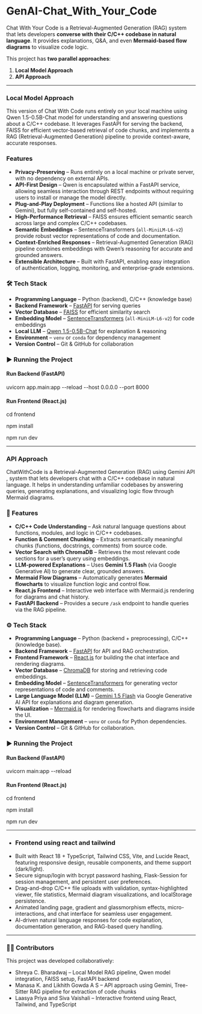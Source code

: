 # GenAI-Chat_With_Your_Code

Chat With Your Code is a Retrieval-Augmented Generation (RAG) system that lets developers **converse with their C/C++ codebase in natural language**. It provides explanations, Q&A, and even **Mermaid-based flow diagrams** to visualize code logic.  

This project has **two parallel approaches**:  
1. **Local Model Approach**   
2. **API Approach**  

---

### Local Model Approach
This version of Chat With Code runs entirely on your local machine using Qwen 1.5-0.5B-Chat model for understanding and answering questions about a C/C++ codebase. It leverages FastAPI for serving the backend, FAISS for efficient vector-based retrieval of code chunks, and implements a RAG (Retrieval-Augmented Generation) pipeline to provide context-aware, accurate responses.

### Features 

- **Privacy-Preserving** – Runs entirely on a local machine or private server, with no dependency on external APIs.  
- **API-First Design** – Qwen is encapsulated within a FastAPI service, allowing seamless interaction through REST endpoints without requiring users to install or manage the model directly.  
- **Plug-and-Play Deployment** – Functions like a hosted API (similar to Gemini), but fully self-contained and self-hosted.  
- **High-Performance Retrieval** – FAISS ensures efficient semantic search across large and complex C/C++ codebases.  
- **Semantic Embeddings** – SentenceTransformers (`all-MiniLM-L6-v2`) provide robust vector representations of code and documentation.  
- **Context-Enriched Responses** – Retrieval-Augmented Generation (RAG) pipeline combines embeddings with Qwen’s reasoning for accurate and grounded answers.  
- **Extensible Architecture** – Built with FastAPI, enabling easy integration of authentication, logging, monitoring, and enterprise-grade extensions.  


### 🛠️ Tech Stack  
- **Programming Language** – Python (backend), C/C++ (knowledge base)  
- **Backend Framework** – [FastAPI](https://fastapi.tiangolo.com/) for serving queries  
- **Vector Database** – [FAISS](https://github.com/facebookresearch/faiss) for efficient similarity search  
- **Embedding Model** – [SentenceTransformers](https://www.sbert.net/) (`all-MiniLM-L6-v2`) for code embeddings  
- **Local LLM** – [Qwen 1.5-0.5B-Chat](https://huggingface.co/Qwen) for explanation & reasoning  
- **Environment** – `venv` or `conda` for dependency management  
- **Version Control** – Git & GitHub for collaboration


### ▶️ Running the Project

#### Run Backend (FastAPI)

uvicorn app.main:app --reload --host 0.0.0.0 --port 8000

#### Run Frontend (React.js)
cd frontend 

npm install

npm run dev


---



### API Approach
ChatWithCode is a Retrieval-Augmented Generation (RAG) using Gemini API , system that lets developers chat with a C/C++ codebase in natural language. It helps in understanding unfamiliar codebases by answering queries, generating explanations, and visualizing logic flow through Mermaid diagrams.

### 🚀 Features

- **C/C++ Code Understanding** – Ask natural language questions about functions, modules, and logic in C/C++ codebases.  
- **Function & Comment Chunking** – Extracts semantically meaningful chunks (functions, docstrings, comments) from source code.  
- **Vector Search with ChromaDB** – Retrieves the most relevant code sections for a user’s query using embeddings.  
- **LLM-powered Explanations** – Uses **Gemini 1.5 Flash** (via Google Generative AI) to generate clear, grounded answers.  
- **Mermaid Flow Diagrams** – Automatically generates **Mermaid flowcharts** to visualize function logic and control flow.  
- **React.js Frontend** – Interactive web interface with Mermaid.js rendering for diagrams and chat history.  
- **FastAPI Backend** – Provides a secure `/ask` endpoint to handle queries via the RAG pipeline.  

### ⚙️ Tech Stack

- **Programming Language** – Python (backend + preprocessing), C/C++ (knowledge base).  
- **Backend Framework** – [FastAPI](https://fastapi.tiangolo.com/) for API and RAG orchestration.  
- **Frontend Framework** – [React.js](https://react.dev/) for building the chat interface and rendering diagrams.  
- **Vector Database** – [ChromaDB](https://www.trychroma.com/) for storing and retrieving code embeddings.  
- **Embedding Model** – [SentenceTransformers](https://www.sbert.net/) for generating vector representations of code and comments.  
- **Large Language Model (LLM)** – [Gemini 1.5 Flash](https://ai.google.dev/) via Google Generative AI API for explanations and diagram generation.  
- **Visualization** – [Mermaid.js](https://mermaid.js.org/) for rendering flowcharts and diagrams inside the UI.  
- **Environment Management** – `venv` or `conda` for Python dependencies.  
- **Version Control** – Git & GitHub for collaboration. 


### ▶️ Running the Project
#### Run Backend (FastAPI)
uvicorn main:app --reload


#### Run Frontend (React.js)
cd frontend

npm install

npm run dev

---
  
- ### Frontend using react and tailwind 
- Built with React 18 + TypeScript, Tailwind CSS, Vite, and Lucide React, featuring responsive design, reusable components, and theme support (dark/light).
- Secure signup/login with bcrypt password hashing, Flask-Session for session management, and persistent user preferences.
- Drag-and-drop C/C++ file uploads with validation, syntax-highlighted viewer, file statistics, Mermaid diagram visualizations, and localStorage persistence.
- Animated landing page, gradient and glassmorphism effects, micro-interactions, and chat interface for seamless user engagement.
- AI-driven natural language responses for code explanation, documentation generation, and RAG-based query handling.

---
### 👩‍💻 Contributors

This project was developed collaboratively:

- Shreya C. Bharadwaj – Local Model RAG pipeline, Qwen model integration, FAISS setup, FastAPI backend
- Manasa K. and Likhith Gowda A S – API approach using Gemini, Tree-Sitter RAG pipeline for extraction of code chunks
- Laasya Priya and Siva Vaishali – Interactive frontend using React, Tailwind, and TypeScript


